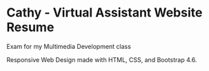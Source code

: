 # Cathy - Virtual Assistant Website Resume
Exam for my Multimedia Development class

Responsive Web Design made with HTML, CSS, and Bootstrap 4.6.

